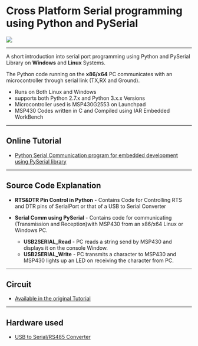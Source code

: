 # Cross Platform Serial programming using Python and PySerial

<img src ="http://xanthium.in/sites/default/files/site-images/serial-prog-python/cross-platform-serial-programming-python-tutorial.jpg"/>

-----------------------------------------------------------------------------------------------------------------------------------------

A short introduction into serial port programming using Python and PySerial Library on **Windows** and **Linux** Systems.

The Python code running on the **x86/x64** PC communicates with an microcontroller through serial link (TX,RX and Ground). 

- Runs on Both Linux and Windows
- supports both Python 2.7.x and Python 3.x.x Versions
- Microcontroller used is MSP430G2553 on Launchpad
- MSP430 Codes written in C and Compiled using IAR Embedded WorkBench

---------------------------------------------------------------------------------------------------------------------------------------

## Online Tutorial

- [Python Serial Communication program for embedded development using PySerial library](https://www.xanthium.in/Cross-Platform-serial-communication-using-Python-and-PySerial)

---------------------------------------------------------------------------------------------------------------------------------------

## Source Code Explanation

- **RTS&DTR Pin Control in Python** - Contains Code for Controlling RTS and DTR pins of SerialPort or that of a USB to Serial Converter

- **Serial Comm using PySerial** - Contains code for communicating (Transmission and Reception)with MSP430 from an x86/x64 Linux or Windows PC.

   - **USB2SERIAL_Read** - PC reads a string send by MSP430 and displays it on the console Window.
   - **USB2SERIAL_Write** - PC transmits a character to MSP430 and MSP430 lights up an LED on receiving the character from PC.
  
-------------------------------------------------------------------------------------------------------------------------------------

## Circuit 

- <a href ="http://www.xanthium.in/Cross-Platform-serial-communication-using-Python-and-PySerial">Available  in the original Tutorial</a>

-------------------------------------------------------------------------------------------------------------------------------------

## Hardware used 


- [USB to Serial/RS485 Converter](https://www.xanthium.in/ft232-based-usb-to-serial-rs485-converter-industrial-scientific-applications)
  
